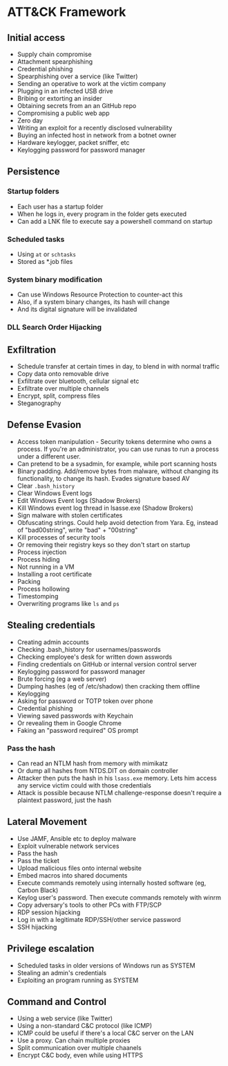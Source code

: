 # ATT&CK Framework

## Initial access

- Supply chain compromise
- Attachment spearphishing
- Credential phishing
- Spearphishing over a service (like Twitter)
- Sending an operative to work at the victim company
- Plugging in an infected USB drive
- Bribing or extorting an insider
- Obtaining secrets from an an GitHub repo
- Compromising a public web app
- Zero day
- Writing an exploit for a recently disclosed vulnerability
- Buying an infected host in network from a botnet owner
- Hardware keylogger, packet sniffer, etc
- Keylogging password for password manager

## Persistence

### Startup folders

- Each user has a startup folder
- When he logs in, every program in the folder gets executed
- Can add a LNK file to execute say a powershell command on startup

### Scheduled tasks

- Using `at` or `schtasks`
- Stored as \*.job files

### System binary modification

- Can use Windows Resource Protection to counter-act this
- Also, if a system binary changes, its hash will change
- And its digital signature will be invalidated

### DLL Search Order Hijacking

## Exfiltration

- Schedule transfer at certain times in day, to blend in with normal traffic
- Copy data onto removable drive
- Exfiltrate over bluetooth, cellular signal etc
- Exfiltrate over multiple channels
- Encrypt, split, compress files
- Steganography

## Defense Evasion

- Access token manipulation - Security tokens determine who owns a process. If you're an administrator, you can use runas to run a process under a different user.
- Can pretend to be a sysadmin, for example, while port scanning hosts
- Binary padding. Add/remove bytes from malware, without changing its functionality, to change its hash. Evades signature based AV
- Clear `.bash_history`
- Clear Windows Event logs
- Edit Windows Event logs (Shadow Brokers)
- Kill Windows event log thread in lsasse.exe (Shadow Brokers)
- Sign malware with stolen certificates
- Obfuscating strings. Could help avoid detection from Yara. Eg, instead of "bad00string", write "bad" + "00string"
- Kill processes of security tools
- Or removing their registry keys so they don't start on startup
- Process injection
- Process hiding
- Not running in a VM
- Installing a root certificate
- Packing
- Process hollowing
- Timestomping
- Overwriting programs like `ls` and `ps`

## Stealing credentials

- Creating admin accounts
- Checking .bash_history for usernames/passwords
- Checking employee's desk for written down asswords
- Finding credentials on GitHub or internal version control server
- Keylogging password for password manager
- Brute forcing (eg a web server)
- Dumping hashes (eg of /etc/shadow) then cracking them offline
- Keylogging
- Asking for password or TOTP token over phone
- Credential phishing
- Viewing saved passwords with Keychain
- Or revealing them in Google Chrome
- Faking an "password required" OS prompt

### Pass the hash

- Can read an NTLM hash from memory with mimikatz
- Or dump all hashes from NTDS.DIT on domain controller
- Attacker then puts the hash in his `lsass.exe` memory. Lets him access any service victim could with those credentials
- Attack is possible because NTLM challenge-response doesn't require a plaintext password, just the hash

## Lateral Movement

- Use JAMF, Ansible etc to deploy malware
- Exploit vulnerable network services
- Pass the hash
- Pass the ticket
- Upload malicious files onto internal website
- Embed macros into shared documents
- Execute commands remotely using internally hosted software (eg, Carbon Black)
- Keylog user's password. Then execute commands remotely with winrm
- Copy adversary's tools to other PCs with FTP/SCP
- RDP session hijacking
- Log in with a legitimate RDP/SSH/other service password
- SSH hijacking

## Privilege escalation

- Scheduled tasks in older versions of Windows run as SYSTEM
- Stealing an admin's credentials
- Exploiting an program running as SYSTEM

## Command and Control

- Using a web service (like Twitter)
- Using a non-standard C&C protocol (like ICMP)
- ICMP could be useful if there's a local C&C server on the LAN
- Use a proxy. Can chain multiple proxies
- Split communication over multiple chaanels
- Encrypt C&C body, even while using HTTPS
